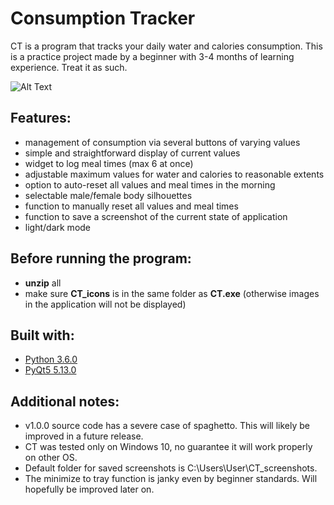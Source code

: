 # Consumption Tracker

CT is a program that tracks your daily water and calories consumption.
This is a practice project made by a beginner with 3-4 months of learning experience. Treat it as such.

![Alt Text](https://i.imgur.com/21M3Xrf.gif)

## Features:

* management of consumption via several buttons of varying values
* simple and straightforward display of current values
* widget to log meal times (max 6 at once)
* adjustable maximum values for water and calories to reasonable extents
* option to auto-reset all values and meal times in the morning
* selectable male/female body silhouettes
* function to manually reset all values and meal times
* function to save a screenshot of the current state of application
* light/dark mode

## Before running the program:
* **unzip** all
* make sure **CT_icons** is in the same folder as **CT.exe** (otherwise images in the application will not be displayed)

## Built with:
* [Python 3.6.0](https://www.python.org/downloads/release/python-360/)
* [PyQt5 5.13.0](https://pypi.org/project/PyQt5/)

## Additional notes:
* v1.0.0 source code has a severe case of spaghetto. This will likely be improved in a future release.
* CT was tested only on Windows 10, no guarantee it will work properly on other OS.
* Default folder for saved screenshots is C:\Users\User\CT_screenshots.
* The minimize to tray function is janky even by beginner standards. Will hopefully be improved later on.
